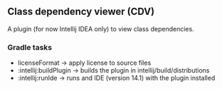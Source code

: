 Class dependency viewer (CDV)
-----------------------------
A plugin (for now Intellij IDEA only) to view class dependencies.

### Gradle tasks
- licenseFormat -> apply license to source files
- :intellij:buildPlugin -> builds the plugin in intellij/build/distributions
- :intellij:runIde -> runs and IDE (version 14.1) with the plugin installed
